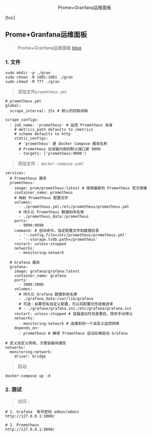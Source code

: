<center>Prome+Granfana运维面板</center>



[toc]









## Prome+Granfana运维面板

> Prome+Granfana运维面板 [blog](https://blog.lcayun.com/3210.html)







### 1. 文件

```shell
sudo mkdir -p ./gran
sudo chown -R 1001:1001 ./gran
sudo chmod -R 777 ./gran
```

> 添加文件`prometheus.yml`

```shell
# prometheus.yml
global:
  scrape_interval: 15s # 默认的抓取间隔

scrape_configs:
  - job_name: 'prometheus' # 监控 Prometheus 自身
    # metrics_path defaults to /metrics
    # scheme defaults to http
    static_configs:
      # 'prometheus' 是 Docker Compose 服务名称
      # Prometheus 在容器内部的默认端口是 9090
      - targets: ['prometheus:9090']

```

> 添加文件： `docker-compose.yaml`

```shell
services:
  # Prometheus 服务
  prometheus:
    image: prom/prometheus:latest # 使用最新的 Prometheus 官方镜像
    container_name: prometheus
    # 映射 Prometheus 配置文件
    volumes:
      - ./prometheus.yml:/etc/prometheus/prometheus.yml
      # 持久化 Prometheus 数据到命名卷
      - ./prometheus_data:/prometheus
    ports:
      - 9090:9090
    command: # 启动命令，指定配置文件和数据目录
      - '--config.file=/etc/prometheus/prometheus.yml'
      - '--storage.tsdb.path=/prometheus'
    restart: unless-stopped
    networks:
      - monitoring-network

  # Grafana 服务
  grafana:
    image: grafana/grafana:latest
    container_name: grafana
    ports:
      - 3000:3000
    volumes:
      # 持久化 Grafana 数据到命名卷
      - ./grafana_data:/var/lib/grafana
      # 可选：如果您有自定义配置，可以将配置文件挂载进来
      # - ./grafana/grafana.ini:/etc/grafana/grafana.ini
    restart: unless-stopped # 容器退出时总是重启，除非手动停止
    networks:
      - monitoring-network # 连接到同一个自定义监控网络
    depends_on:
      - prometheus # 确保 Prometheus 启动后再启动 Grafana

# 定义自定义网络，方便容器间通信
networks:
  monitoring-network:
    driver: bridge

```

> 启动

```shell
docker-compose up -d
```







### 2. 测试

> 访问： 

```shell
# 1. Grafana  账号密码 admin/admin
http://127.0.0.1:3000/

# 2. Prometheus
http://127.0.0.1:9090/
```

